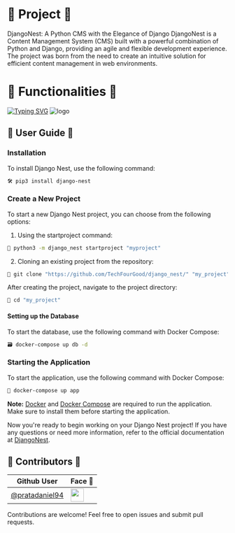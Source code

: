 # 🚀 Project 🚀
DjangoNest: A Python CMS with the Elegance of Django
DjangoNest is a Content Management System (CMS) built with a powerful combination of Python and Django, providing an agile and flexible development experience. The project was born from the need to create an intuitive solution for efficient content management in web environments.
# 🔧 Functionalities 🔧
 [![Typing SVG](https://readme-typing-svg.demolab.com?font=Fira+Code&size=25&pause=1000&color=B200F7&multiline=true&random=&width=435&height=200&lines=+Intuitive+content+management;+Robust+API+for+integration;+Extensible+through+plugins;User-friendly+administrative+interface)](https://git.io/typing-svg)
![logo](https://i.ibb.co/xsFqYxs/logo.png)

## 📘 User Guide 📘

### Installation
To install Django Nest, use the following command:

```bash
🛠️ pip3 install django-nest
```

### Create a New Project
To start a new Django Nest project, you can choose from the following options:

1. Using the startproject command:

```bash 
🌟 python3 -m django_nest startproject "myproject"
```

2. Cloning an existing project from the repository:

```bash
🌟 git clone "https://github.com/TechFourGood/django_nest/" "my_project"
```

After creating the project, navigate to the project directory:

```bash
📁 cd "my_project"
```

#### Setting up the Database

To start the database, use the following command with Docker Compose:
```bash
🗃️ docker-compose up db -d
```
### Starting the Application
To start the application, use the following command with Docker Compose:

```bash
📱 docker-compose up app
 ```

**Note:**
[Docker](https://docs.docker.com/engine/install/) and [Docker Compose](https://docs.docker.com/compose/) are required to run the application. Make sure to install them before starting the application.

Now you're ready to begin working on your Django Nest project! If you have any questions or need more information, refer to the official documentation at [DjangoNest]().


## 👥 Contributors 👥

| Github User                                            | Face 🤭                                                                                          |
| ------------------------------------------------------ | ------------------------------------------------------------------------------------------------ |
| [@pratadaniel94](https://www.github.com/pratadaniel94) | <img src="https://avatars.githubusercontent.com/u/27214522?v=4" height="30px" align="center"  /> |


Contributions are welcome! Feel free to open issues and submit pull requests.
